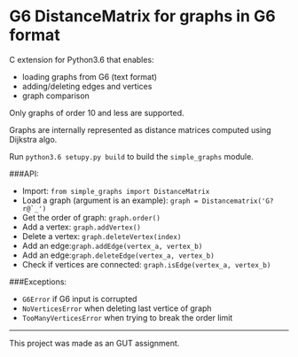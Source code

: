 # G6 DistanceMatrix for graphs in G6 format

C extension for Python3.6 that enables:
- loading graphs from G6 (text format)
- adding/deleting edges and vertices
- graph comparison

Only graphs of order 10 and less are supported.

Graphs are internally represented as distance matrices computed using Dijkstra algo.

 Run ```python3.6 setupy.py build``` to build the ```simple_graphs``` module.

###API:
- Import: ```from simple_graphs import DistanceMatrix``` 
- Load a graph (argument is an example): ```graph = Distancematrix('G?r@`_')```
- Get the order of graph: ```graph.order()```
- Add a vertex: ```graph.addVertex()```
- Delete a vertex: ```graph.deleteVertex(index)```
- Add an edge:```graph.addEdge(vertex_a, vertex_b)```
- Add an edge:```graph.deleteEdge(vertex_a, vertex_b)```
- Check if vertices are connected: ```graph.isEdge(vertex_a, vertex_b)```

###Exceptions:
 - ```G6Error``` if G6 input is corrupted
 - ```NoVerticesError``` when deleting last vertice of graph
 - ```TooManyVerticesError``` when trying to break the order limit
 

 ---
 This project was made as an GUT assignment.
 
